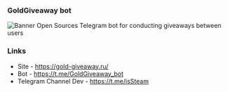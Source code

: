 ### GoldGiveaway bot

![Banner](https://i.imgur.com/L4t49pY.png)
Open Sources Telegram bot for conducting giveaways between users

### Links

- Site - https://gold-giveaway.ru/
- Bot - https://t.me/GoldGiveaway_bot
- Telegram Channel Dev - https://t.me/isSteam